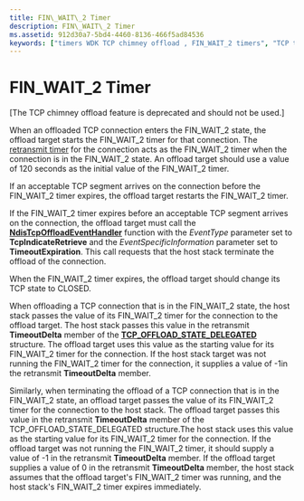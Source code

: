 ```yaml
---
title: FIN\_WAIT\_2 Timer
description: FIN\_WAIT\_2 Timer
ms.assetid: 912d30a7-5bd4-4460-8136-466f5ad84536
keywords: ["timers WDK TCP chimney offload , FIN_WAIT_2 timers", "TCP timers WDK TCP chimney offload , FIN_WAIT_2 timers", "FIN_WAIT_2 timers WDK TCP chimney offload"]
---
```


# FIN\_WAIT\_2 Timer


\[The TCP chimney offload feature is deprecated and should not be used.\]

When an offloaded TCP connection enters the FIN\_WAIT\_2 state, the offload target starts the FIN\_WAIT\_2 timer for that connection. The [retransmit timer](retransmit-timer.md) for the connection acts as the FIN\_WAIT\_2 timer when the connection is in the FIN\_WAIT\_2 state. An offload target should use a value of 120 seconds as the initial value of the FIN\_WAIT\_2 timer.

If an acceptable TCP segment arrives on the connection before the FIN\_WAIT\_2 timer expires, the offload target restarts the FIN\_WAIT\_2 timer.

If the FIN\_WAIT\_2 timer expires before an acceptable TCP segment arrives on the connection, the offload target must call the [**NdisTcpOffloadEventHandler**](https://msdn.microsoft.com/library/windows/hardware/ff564595) function with the *EventType* parameter set to **TcpIndicateRetrieve** and the *EventSpecificInformation* parameter set to **TimeoutExpiration**. This call requests that the host stack terminate the offload of the connection.

When the FIN\_WAIT\_2 timer expires, the offload target should change its TCP state to CLOSED.

When offloading a TCP connection that is in the FIN\_WAIT\_2 state, the host stack passes the value of its FIN\_WAIT\_2 timer for the connection to the offload target. The host stack passes this value in the retransmit **TimeoutDelta** member of the [**TCP\_OFFLOAD\_STATE\_DELEGATED**](https://msdn.microsoft.com/library/windows/hardware/ff570939) structure. The offload target uses this value as the starting value for its FIN\_WAIT\_2 timer for the connection. If the host stack target was not running the FIN\_WAIT\_2 timer for the connection, it supplies a value of -1in the retransmit **TimeoutDelta** member.

Similarly, when terminating the offload of a TCP connection that is in the FIN\_WAIT\_2 state, an offload target passes the value of its FIN\_WAIT\_2 timer for the connection to the host stack. The offload target passes this value in the retransmit **TimeoutDelta** member of the TCP\_OFFLOAD\_STATE\_DELEGATED structure.The host stack uses this value as the starting value for its FIN\_WAIT\_2 timer for the connection. If the offload target was not running the FIN\_WAIT\_2 timer, it should supply a value of -1 in the retransmit **TimeoutDelta** member. If the offload target supplies a value of 0 in the retransmit **TimeoutDelta** member, the host stack assumes that the offload target's FIN\_WAIT\_2 timer was running, and the host stack's FIN\_WAIT\_2 timer expires immediately.

 

 





